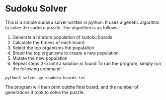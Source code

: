# Sudoku Solver
This is a simple sudoku solver written in python. It uses a genetic algorithm to solve the sudoku puzzle. The algorithm is as follows:
1. Generate a random population of sudoku boards
2. Calculate the fitness of each board
3. Select the top organisms the population
4. Breed the top organisms to create a new population
5. Mutate the new population
6. Repeat steps 2-5 until a solution is found
To run the program, simply run the following command:
```
python3 solver.py <sudoku board>.txt
```
The program will then print outthe final board, and the number of generations it took to solve the puzzle.
